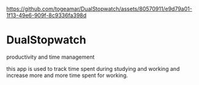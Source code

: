 

https://github.com/togeamar/DualStopwatch/assets/80570911/e9d79a01-1f13-49e6-909f-8c9336fa398d

# DualStopwatch
productivity and time management

this app is used to track time spent during studying and working
and increase more and more time spent for working.

